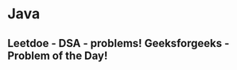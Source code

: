 # Java
Leetdoe - DSA - problems!
Geeksforgeeks - Problem of the Day!
-----------------------------------------
